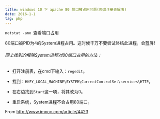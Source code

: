 ```yaml
---
title: windows 10 下 apache 80 端口被占用问题(修改注册表解决)
date: 2016-1-1
tag: php 
---
```

` netstat -ano  `查看端口占用 

80端口被PID为4的System进程占用。这时候千万不要尝试终结此进程，会蓝屏!<!--more-->

######  网上找到的解除System进程对80端口占用的方法：

- 打开注册表，在cmd下输入：`regedit`。

- 找到：`HKEY_LOCAL_MACHINE\SYSTEM\CurrentControlSet\services\HTTP`。

- 在右边找到`Start`这一项，将其改为0。

- 重启系统，System进程不会占用80端口。


From http://www.imooc.com/article/4423